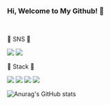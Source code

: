 ### Hi, Welcome to My Github! 👋
</br>

🍊 SNS 🍊

<a href="https://www.instagram.com/w.bean0129/" target="_blank"><img src="https://img.shields.io/badge/w.bean129-E4405F?style=flat-square&logo=Instagram&logoColor=white"/></a>
<a href="https://mail.google.com/mail" target="_blank"><img src="https://img.shields.io/badge/ttokky0129@gmail.com-EA4335?style=flat-square&logo=Gmail&logoColor=white"/></a>


🍎 Stack 🍎

<img src="https://img.shields.io/badge/C++-00599C?style=flat-square&logo=cplusplus&logoColor=white"> <img src="https://img.shields.io/badge/Python-3776AB?style=flat-square&logo=python&logoColor=white"> <img src="https://img.shields.io/badge/Kotlin-7F52FF?style=flat-square&logo=kotlin&logoColor=white"> <img src="https://img.shields.io/badge/Django-3776AB?style=flat-square&logo=django&logoColor=white">

![Anurag's GitHub stats](https://github-readme-stats.vercel.app/api?username=SonSuBin129&show_icons=true&theme=calm)
